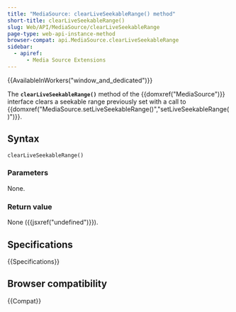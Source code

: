 ```yaml
---
title: "MediaSource: clearLiveSeekableRange() method"
short-title: clearLiveSeekableRange()
slug: Web/API/MediaSource/clearLiveSeekableRange
page-type: web-api-instance-method
browser-compat: api.MediaSource.clearLiveSeekableRange
sidebar:
  - apiref:
      - Media Source Extensions
---
```


{{AvailableInWorkers("window_and_dedicated")}}

The **`clearLiveSeekableRange()`** method of the
{{domxref("MediaSource")}} interface clears a seekable range previously set with a call
to {{domxref("MediaSource.setLiveSeekableRange()","setLiveSeekableRange()")}}.

## Syntax

```js-nolint
clearLiveSeekableRange()
```

### Parameters

None.

### Return value

None ({{jsxref("undefined")}}).

## Specifications

{{Specifications}}

## Browser compatibility

{{Compat}}
